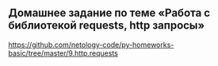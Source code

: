 ## Домашнее задание по теме «Работа с библиотекой requests, http запросы»

https://github.com/netology-code/py-homeworks-basic/tree/master/9.http.requests